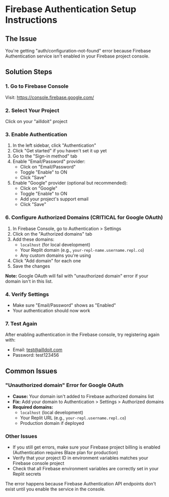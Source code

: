 # Firebase Authentication Setup Instructions

## The Issue
You're getting "auth/configuration-not-found" error because Firebase Authentication service isn't enabled in your Firebase project console.

## Solution Steps

### 1. Go to Firebase Console
Visit: https://console.firebase.google.com/

### 2. Select Your Project
Click on your "ailldoit" project

### 3. Enable Authentication
1. In the left sidebar, click "Authentication"
2. Click "Get started" if you haven't set it up yet
3. Go to the "Sign-in method" tab
4. Enable "Email/Password" provider:
   - Click on "Email/Password"
   - Toggle "Enable" to ON
   - Click "Save"
5. Enable "Google" provider (optional but recommended):
   - Click on "Google"
   - Toggle "Enable" to ON
   - Add your project's support email
   - Click "Save"

### 6. Configure Authorized Domains (CRITICAL for Google OAuth)
1. In Firebase Console, go to Authentication > Settings
2. Click on the "Authorized domains" tab
3. Add these domains:
   - `localhost` (for local development)
   - Your Replit domain (e.g., `your-repl-name.username.repl.co`)
   - Any custom domains you're using
4. Click "Add domain" for each one
5. Save the changes

**Note:** Google OAuth will fail with "unauthorized domain" error if your domain isn't in this list.

### 4. Verify Settings
- Make sure "Email/Password" shows as "Enabled"
- Your authentication should now work

### 7. Test Again
After enabling authentication in the Firebase console, try registering again with:
- Email: test@ailldoit.com
- Password: test123456

## Common Issues

### "Unauthorized domain" Error for Google OAuth
- **Cause:** Your domain isn't added to Firebase authorized domains list
- **Fix:** Add your domain to Authentication > Settings > Authorized domains
- **Required domains:**
  - `localhost` (local development)
  - Your Replit URL (e.g., `your-repl.username.repl.co`)
  - Production domain if deployed

### Other Issues
- If you still get errors, make sure your Firebase project billing is enabled (Authentication requires Blaze plan for production)
- Verify that your project ID in environment variables matches your Firebase console project
- Check that all Firebase environment variables are correctly set in your Replit secrets

The error happens because Firebase Authentication API endpoints don't exist until you enable the service in the console.